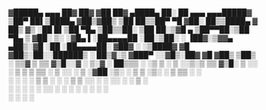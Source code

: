 ▓█████▄  ▄▄▄       ██▓ ██▓   ▓██   ██▓ ▄████▄   ██░ ██  ▄▄▄     ▄▄▄█████▓
▒██▀ ██▌▒████▄    ▓██▒▓██▒    ▒██  ██▒▒██▀ ▀█  ▓██░ ██▒▒████▄   ▓  ██▒ ▓▒
░██   █▌▒██  ▀█▄  ▒██▒▒██░     ▒██ ██░▒▓█    ▄ ▒██▀▀██░▒██  ▀█▄ ▒ ▓██░ ▒░
░▓█▄   ▌░██▄▄▄▄██ ░██░▒██░     ░ ▐██▓░▒▓▓▄ ▄██▒░▓█ ░██ ░██▄▄▄▄██░ ▓██▓ ░ 
░▒████▓  ▓█   ▓██▒░██░░██████▒ ░ ██▒▓░▒ ▓███▀ ░░▓█▒░██▓ ▓█   ▓██▒ ▒██▒ ░ 
 ▒▒▓  ▒  ▒▒   ▓▒█░░▓  ░ ▒░▓  ░  ██▒▒▒ ░ ░▒ ▒  ░ ▒ ░░▒░▒ ▒▒   ▓▒█░ ▒ ░░   
 ░ ▒  ▒   ▒   ▒▒ ░ ▒ ░░ ░ ▒  ░▓██ ░▒░   ░  ▒    ▒ ░▒░ ░  ▒   ▒▒ ░   ░    
 ░ ░  ░   ░   ▒    ▒ ░  ░ ░   ▒ ▒ ░░  ░         ░  ░░ ░  ░   ▒    ░      
   ░          ░  ░ ░      ░  ░░ ░     ░ ░       ░  ░  ░      ░  ░        
 ░                            ░ ░     ░                                  
